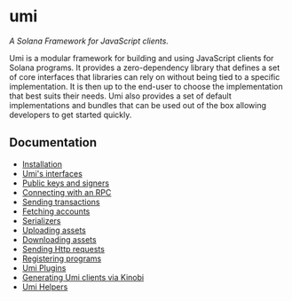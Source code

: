 # umi

_A Solana Framework for JavaScript clients._

Umi is a modular framework for building and using JavaScript clients for Solana programs. It provides a zero-dependency library that defines a set of core interfaces that libraries can rely on without being tied to a specific implementation. It is then up to the end-user to choose the implementation that best suits their needs. Umi also provides a set of default implementations and bundles that can be used out of the box allowing developers to get started quickly.

## Documentation

- [Installation](./docs/installation.md)
- [Umi's interfaces](./docs/interfaces.md)
- [Public keys and signers](./docs/publickeys-signers.md)
- [Connecting with an RPC](./docs/rpc.md)
- [Sending transactions](./docs/transactions.md)
- [Fetching accounts](./docs/accounts.md)
- [Serializers](./docs/serializers.md)
- [Uploading assets](./docs/uploader.md)
- [Downloading assets](./docs/downloader.md)
- [Sending Http requests](./docs/http.md)
- [Registering programs](./docs/programs.md)
- [Umi Plugins](./docs/plugins.md)
- [Generating Umi clients via Kinobi](./docs/kinobi.md)
- [Umi Helpers](./docs/helpers.md)
